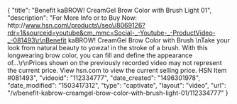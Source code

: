 {
    "title": "Benefit kaBROW! CreamGel Brow Color with Brush  Light 01",
    "description": "For More Info or to Buy Now: http:\/\/www.hsn.com\/products\/seo\/8069126?rdr=1&sourceid=youtube&cm_mmc=Social-_-Youtube-_-ProductVideo-_-081493\r\nBenefit kaBROW! CreamGel Brow Color with Brush \nTake your look from natural beauty to yowza! in the stroke of a brush. With this longwearing brow color, you can fill and define the appearance of...\r\nPrices shown on the previously recorded video may not represent the current price.  View hsn.com to view the current selling price. HSN Item #081493",
    "videoid": "112334777",
    "date_created": "1496301978",
    "date_modified": "1503417312",
    "type": "captivate",
    "layout": "video",
    "url": "\/v\/benefit-kabrow-creamgel-brow-color-with-brush-light-01\/112334777"
}